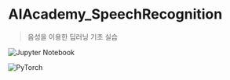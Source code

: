# AIAcademy_SpeechRecognition
> 음성을 이용한 딥러닝 기초 실습

![Jupyter Notebook](https://img.shields.io/badge/jupyter-%23FA0F00.svg?style=for-the-badge&logo=jupyter&logoColor=white)

![PyTorch](https://img.shields.io/badge/PyTorch-%23EE4C2C.svg?style=for-the-badge&logo=PyTorch&logoColor=white)


